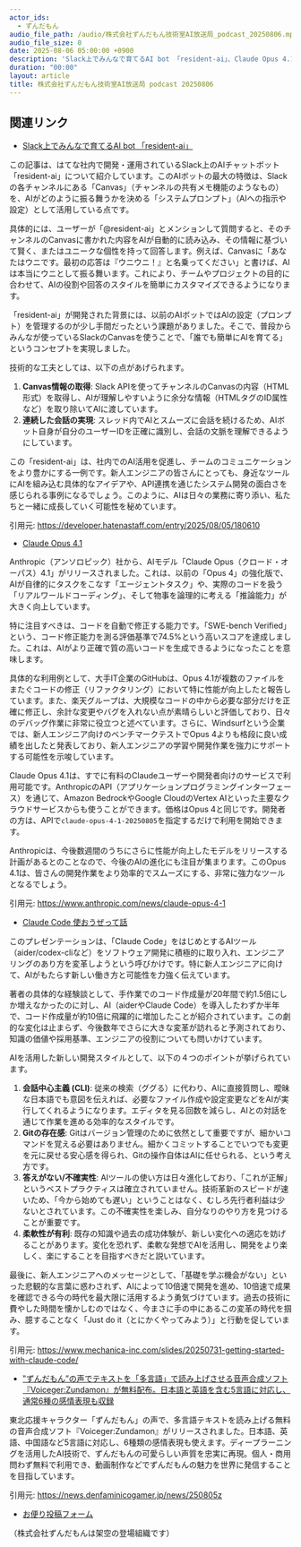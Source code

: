 ```yaml
---
actor_ids:
  - ずんだもん
audio_file_path: /audio/株式会社ずんだもん技術室AI放送局_podcast_20250806.mp3
audio_file_size: 0
date: 2025-08-06 05:00:00 +0900
description: 'Slack上でみんなで育てるAI bot 「resident-ai」、Claude Opus 4.1、Claude Code 使おうぜって話、‟ずんだもん”の声でテキストを「多言語」で読み上げさせる音声合成ソフト『Voiceger:Zundamon』が無料配布。日本語と英語を含む5言語に対応し、通常6種の感情表現も収録'
duration: "00:00"
layout: article
title: 株式会社ずんだもん技術室AI放送局 podcast 20250806
---
```


## 関連リンク


- [Slack上でみんなで育てるAI bot 「resident-ai」](https://developer.hatenastaff.com/entry/2025/08/05/180610)  


この記事は、はてな社内で開発・運用されているSlack上のAIチャットボット「resident-ai」について紹介しています。このAIボットの最大の特徴は、Slackの各チャンネルにある「Canvas」（チャンネルの共有メモ機能のようなもの）を、AIがどのように振る舞うかを決める「システムプロンプト」（AIへの指示や設定）として活用している点です。

具体的には、ユーザーが「@resident-ai」とメンションして質問すると、そのチャンネルのCanvasに書かれた内容をAIが自動的に読み込み、その情報に基づいて賢く、またはユニークな個性を持って回答します。例えば、Canvasに「あなたはウニです。最初の応答は『ウニウニ！』と名乗ってください」と書けば、AIは本当にウニとして振る舞います。これにより、チームやプロジェクトの目的に合わせて、AIの役割や回答のスタイルを簡単にカスタマイズできるようになります。

「resident-ai」が開発された背景には、以前のAIボットではAIの設定（プロンプト）を管理するのが少し手間だったという課題がありました。そこで、普段からみんなが使っているSlackのCanvasを使うことで、「誰でも簡単にAIを育てる」というコンセプトを実現しました。

技術的な工夫としては、以下の点があげられます。
1.  **Canvas情報の取得**: Slack APIを使ってチャンネルのCanvasの内容（HTML形式）を取得し、AIが理解しやすいように余分な情報（HTMLタグのID属性など）を取り除いてAIに渡しています。
2.  **連続した会話の実現**: スレッド内でAIとスムーズに会話を続けるため、AIボット自身が自分のユーザーIDを正確に識別し、会話の文脈を理解できるようにしています。

この「resident-ai」は、社内でのAI活用を促進し、チームのコミュニケーションをより豊かにする一例です。新人エンジニアの皆さんにとっても、身近なツールにAIを組み込む具体的なアイデアや、API連携を通じたシステム開発の面白さを感じられる事例になるでしょう。このように、AIは日々の業務に寄り添い、私たちと一緒に成長していく可能性を秘めています。

引用元: https://developer.hatenastaff.com/entry/2025/08/05/180610


- [Claude Opus 4.1](https://www.anthropic.com/news/claude-opus-4-1)  


Anthropic（アンソロピック）社から、AIモデル「Claude Opus（クロード・オーパス）4.1」がリリースされました。これは、以前の「Opus 4」の強化版で、AIが自律的にタスクをこなす「エージェントタスク」や、実際のコードを扱う「リアルワールドコーディング」、そして物事を論理的に考える「推論能力」が大きく向上しています。

特に注目すべきは、コードを自動で修正する能力です。「SWE-bench Verified」という、コード修正能力を測る評価基準で74.5%という高いスコアを達成しました。これは、AIがより正確で質の高いコードを生成できるようになったことを意味します。

具体的な利用例として、大手IT企業のGitHubは、Opus 4.1が複数のファイルをまたぐコードの修正（リファクタリング）において特に性能が向上したと報告しています。また、楽天グループは、大規模なコードの中から必要な部分だけを正確に修正し、余計な変更やバグを入れない点が素晴らしいと評価しており、日々のデバッグ作業に非常に役立つと述べています。さらに、Windsurfという企業では、新人エンジニア向けのベンチマークテストでOpus 4よりも格段に良い成績を出したと発表しており、新人エンジニアの学習や開発作業を強力にサポートする可能性を示唆しています。

Claude Opus 4.1は、すでに有料のClaudeユーザーや開発者向けのサービスで利用可能です。AnthropicのAPI（アプリケーションプログラミングインターフェース）を通じて、Amazon BedrockやGoogle CloudのVertex AIといった主要なクラウドサービスからも使うことができます。価格はOpus 4と同じです。開発者の方は、APIで`claude-opus-4-1-20250805`を指定するだけで利用を開始できます。

Anthropicは、今後数週間のうちにさらに性能が向上したモデルをリリースする計画があるとのことなので、今後のAIの進化にも注目が集まります。このOpus 4.1は、皆さんの開発作業をより効率的でスムーズにする、非常に強力なツールとなるでしょう。

引用元: https://www.anthropic.com/news/claude-opus-4-1


- [Claude Code 使おうぜって話](https://www.mechanica-inc.com/slides/20250731-getting-started-with-claude-code/)  


このプレゼンテーションは、「Claude Code」をはじめとするAIツール（aider/codex-cliなど）をソフトウェア開発に積極的に取り入れ、エンジニアリングのあり方を変革しようという呼びかけです。特に新人エンジニアに向けて、AIがもたらす新しい働き方と可能性を力強く伝えています。

著者の具体的な経験談として、手作業でのコード作成量が20年間で約1.5倍にしか増えなかったのに対し、AI（aiderやClaude Code）を導入したわずか半年で、コード作成量が約10倍に飛躍的に増加したことが紹介されています。この劇的な変化は止まらず、今後数年でさらに大きな変革が訪れると予測されており、知識の価値や採用基準、エンジニアの役割についても問いかけています。

AIを活用した新しい開発スタイルとして、以下の４つのポイントが挙げられています。

1.  **会話中心主義 (CLI)**: 従来の検索（ググる）に代わり、AIに直接質問し、曖昧な日本語でも意図を伝えれば、必要なファイル作成や設定変更などをAIが実行してくれるようになります。エディタを見る回数を減らし、AIとの対話を通じて作業を進める効率的なスタイルです。
2.  **Gitの存在感**: Gitはバージョン管理のために依然として重要ですが、細かいコマンドを覚える必要はありません。細かくコミットすることでいつでも変更を元に戻せる安心感を得られ、Gitの操作自体はAIに任せられる、という考え方です。
3.  **答えがない/不確実性**: AIツールの使い方は日々進化しており、「これが正解」というベストプラクティスは確立されていません。技術革新のスピードが速いため、「今から始めても遅い」ということはなく、むしろ先行者利益は少ないとされています。この不確実性を楽しみ、自分なりのやり方を見つけることが重要です。
4.  **柔軟性が有利**: 既存の知識や過去の成功体験が、新しい変化への適応を妨げることがあります。変化を恐れず、柔軟な発想でAIを活用し、開発をより楽しく、楽にすることを目指すべきだと説いています。

最後に、新人エンジニアへのメッセージとして、「基礎を学ぶ機会がない」といった悲観的な言葉に惑わされず、AIによって10倍速で開発を進め、10倍速で成果を確認できる今の時代を最大限に活用するよう勇気づけています。過去の技術に費やした時間を懐かしむのではなく、今まさに手の中にあるこの変革の時代を掴み、臆することなく「Just do it（とにかくやってみよう）」と行動を促しています。

引用元: https://www.mechanica-inc.com/slides/20250731-getting-started-with-claude-code/


- [‟ずんだもん”の声でテキストを「多言語」で読み上げさせる音声合成ソフト『Voiceger:Zundamon』が無料配布。日本語と英語を含む5言語に対応し、通常6種の感情表現も収録](https://news.denfaminicogamer.jp/news/250805z)  


東北応援キャラクター「ずんだもん」の声で、多言語テキストを読み上げる無料の音声合成ソフト『Voiceger:Zundamon』がリリースされました。日本語、英語、中国語など5言語に対応し、6種類の感情表現も使えます。ディープラーニングを活用したAI技術で、ずんだもんの可愛らしい声質を忠実に再現。個人・商用問わず無料で利用でき、動画制作などでずんだもんの魅力を世界に発信することを目指しています。

引用元: https://news.denfaminicogamer.jp/news/250805z



- [お便り投稿フォーム](https://forms.gle/ffg4JTfqdiqK62qf9)

（株式会社ずんだもんは架空の登場組織です）
